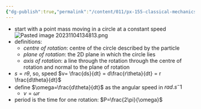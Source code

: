 ```yaml
---
{"dg-publish":true,"permalink":"/content/011/px-155-classical-mechanics-and-special-relativity/classical-mechanics/px-155-e-circular-motion-rotation-of-bodies/px-155-e1-circular-motion/","noteIcon":"1","created":"2025-08-27T13:14:08.829+01:00","updated":"2024-11-26T19:56:19.000+00:00"}
---
```


- start with a point mass moving in a circle at a constant speed
![Pasted image 20231104134813.png](/img/user/pics/Pasted%20image%2020231104134813.png)
- definitions:
	- *centre of rotation*: centre of the circle described by the particle 
	- *plane of rotation*: the 2D plane in which the circle lies
	- *axis of rotation*: a line through the rotation through the centre of rotation and normal to the plane of rotation
- $s=r\theta$, so, speed $v= \frac{ds}{dt} = d\frac{r\theta}{dt} = r \frac{d\theta}{dt}$
- define $\omega=\frac{d\theta}{dt}$ as the angular speed in $rad.s^-1$
	- $v=\omega r$
- period is the time for one rotation: $P=\frac{2\pi}{\omega}$